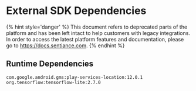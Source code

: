 # External SDK Dependencies

{% hint style='danger' %} This document refers to deprecated parts of the platform and has been left intact to help customers with legacy integrations. In order to access the latest platform features and documentation, please go to https://docs.sentiance.com. {% endhint %}

## Runtime Dependencies

```
com.google.android.gms:play-services-location:12.0.1
org.tensorflow:tensorflow-lite:2.7.0
```

